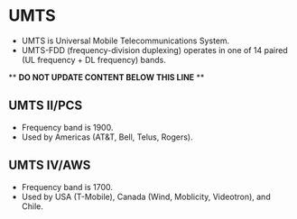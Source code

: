 UMTS
====

* UMTS is Universal Mobile Telecommunications System.
* UMTS-FDD (frequency-division duplexing) operates in one of 14 paired (UL frequency + DL frequency) bands.

** **DO NOT UPDATE CONTENT BELOW THIS LINE** **

UMTS II/PCS
-----------

* Frequency band is 1900.
* Used by Americas (AT&T, Bell, Telus, Rogers).

UMTS IV/AWS
-----------

* Frequency band is 1700.
* Used by USA (T-Mobile), Canada (Wind, Moblicity, Videotron), and Chile.

